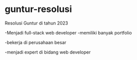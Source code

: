 # guntur-resolusi
Resolusi Guntur di tahun 2023

-Menjadi full-stack web developer
-memiliki banyak portfolio

-bekerja di perusahaan besar

-menjadi expert di bidang web developer
